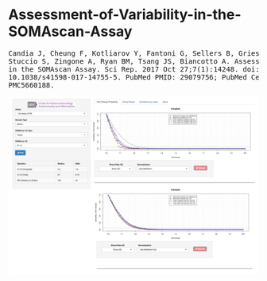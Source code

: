 # Assessment-of-Variability-in-the-SOMAscan-Assay
<pre>
Candia J, Cheung F, Kotliarov Y, Fantoni G, Sellers B, Griesman T, Huang J,
Stuccio S, Zingone A, Ryan BM, Tsang JS, Biancotto A. Assessment of Variability
in the SOMAscan Assay. Sci Rep. 2017 Oct 27;7(1):14248. doi:
10.1038/s41598-017-14755-5. PubMed PMID: 29079756; PubMed Central PMCID:
PMC5660188.
</pre>

<img src="https://github.com/foocheung/Assessment-of-Variability-in-the-SOMAscan-Assay/blob/master/somacv.png">



